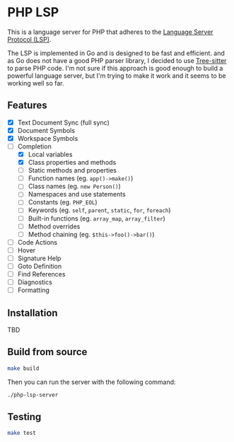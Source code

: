 # PHP LSP

This is a language server for PHP that adheres to the [Language Server Protocol (LSP)](https://microsoft.github.io/language-server-protocol/). 

The LSP is implemented in Go and is designed to be fast and efficient. and as Go does not have a good PHP parser library, I decided to use [Tree-sitter](https://tree-sitter.github.io/tree-sitter/) to parse PHP code. I'm not sure if this approach is good enough to build a powerful language server, but I'm trying to make it work and it seems to be working well so far.

## Features
- [x] Text Document Sync (full sync)
- [x] Document Symbols
- [x] Workspace Symbols
- [ ] Completion
    - [x] Local variables
    - [x] Class properties and methods
    - [ ] Static methods and properties
    - [ ] Function names (eg. `app()->make()`)
    - [ ] Class names (eg. `new Person()`)
    - [ ] Namespaces and use statements
    - [ ] Constants (eg. `PHP_EOL`)
    - [ ] Keywords (eg. `self`, `parent`, `static`, `for`, `foreach`)
    - [ ] Built-in functions (eg. `array_map`, `array_filter`)
    - [ ] Method overrides
    - [ ] Method chaining (eg. `$this->foo()->bar()`)
- [ ] Code Actions
- [ ] Hover
- [ ] Signature Help
- [ ] Goto Definition
- [ ] Find References
- [ ] Diagnostics
- [ ] Formatting

## Installation
TBD

## Build from source


```bash
make build
```
Then you can run the server with the following command:

```bash
./php-lsp-server
```

## Testing
```bash
make test
```
